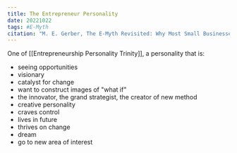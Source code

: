 ```yaml
---
title: The Entrepreneur Personality
date: 20221022
tags: #E-Myth
citation: "M. E. Gerber, The E-Myth Revisited: Why Most Small Businesses Don’t Work and What to Do About It. Harper Collins, 2009."
---
```

One of [[Entrepreneurship Personality Trinity]], a personality that is:
- seeing opportunities
- visionary
- catalyst for change
- want to construct images of "what if"
- the innovator, the grand strategist, the creator of new method
- creative personality
- craves control
- lives in future
- thrives on change
- dream
- go to new area of interest
